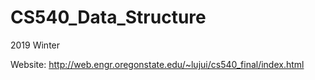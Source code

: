 # CS540_Data_Structure

2019 Winter

Website:
http://web.engr.oregonstate.edu/~lujui/cs540_final/index.html
